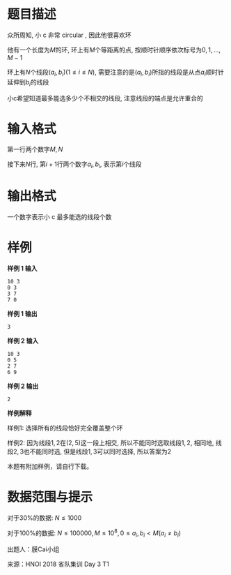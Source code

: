 
# 题目描述

众所周知, 小 c 非常 circular , 因此他很喜欢环

他有一个长度为$M$的环, 环上有$M$个等距离的点, 按顺时针顺序依次标号为$0, 1, \dots ,M - 1$

环上有$N$个线段$(a_i, b_i) (1 \leq i \leq N)$, 需要注意的是$(a_i, b_i)$所指的线段是从点$a_i$顺时针延伸到$b_i$的线段

小c希望知道最多能选多少个不相交的线段, 注意线段的端点是允许重合的

# 输入格式

第一行两个数字$M, N$

接下来$N$行, 第$i + 1$行两个数字$a_i, b_i$, 表示第$i$个线段

# 输出格式

一个数字表示小 c 最多能选的线段个数

# 样例

**样例 1 输入**
```
10 3
0 3
3 7
7 0
```

**样例 1 输出**
```
3
```

**样例 2 输入**
```
10 3
0 5
2 7
6 9
```

**样例 2 输出**
```
2
```

**样例解释**

样例$1$: 选择所有的线段恰好完全覆盖整个环

样例$2$: 因为线段$1, 2$在$(2, 5)$这一段上相交, 所以不能同时选取线段$1, 2$, 相同地, 线段$2, 3$也不能同时选, 但是线段$1, 3$可以同时选择, 所以答案为$2$

本题有附加样例，请自行下载。

# 数据范围与提示

对于$30\%$的数据: $N \leq 1000$

对于$100\%$的数据: $N \leq 100000, M \leq 10^8, 0 \leq a_i, b_i < M(a_i \neq b_i)$

出题人：膜Cai小组

来源：HNOI 2018 省队集训 Day 3 T1

